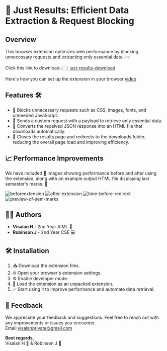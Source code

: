# 🚀 Just Results: Efficient Data Extraction & Request Blocking

## Overview

This browser extension optimizes web performance by blocking unnecessary requests and extracting only essential data.💡✨
<br>
<br>
Click this link to download👉🏻: [just-results-download](https://github.com/Visalan-H/JustResults/archive/refs/heads/main.zip)
<br>
<br>
Here's how you can set up the extension in your browser
[video](https://github.com/user-attachments/assets/5e73c4f3-d7fb-4b76-8e9a-63b31ad49dcf)

## Features 🛠️

- 🚫 Blocks unnecessary requests such as CSS, images, fonts, and unneeded JavaScript.
- 📡 Sends a custom request with a payload to retrieve only essential data.
- 🔄 Converts the received JSON response into an HTML file that downloads automatically.
- 🚀 Closes the results page and redirects to the downloads folder, reducing the overall page load and improving efficiency.

## 📈 Performance Improvements

We have included 📸 images showing performance before and after using the extension, along with an example output HTML file displaying last semester's marks. 🎯

![beforeextension](https://github.com/user-attachments/assets/74fe7541-327a-4472-af4b-ae05eaa15406)
![after-extension](https://github.com/user-attachments/assets/35d35640-7be8-43b2-bf46-1e12492918e4)
![time-before-redirect](https://github.com/user-attachments/assets/5d4763e8-9996-480e-a045-208b19f24f54)
![preview-of-sem-marks](https://github.com/user-attachments/assets/2300852b-5877-4f84-aebe-214b22fa1639)

## 👨‍💻 Authors

- **Visalan H** - 2nd Year AIML 🤖
- **Robinson J** - 2nd Year CSE 💻

## 🛠️ Installation

1. 📥 Download the extension files.
2. 🌐 Open your browser's extension settings.
3. ⚙️ Enable developer mode.
4. 📂 Load the extension as an unpacked extension.
5. ✅ Start using it to improve performance and automate data retrieval.

## 💬 Feedback

We appreciate your feedback and suggestions. Feel free to reach out with any improvements or issues you encounter. 
Email:visalanprivate@gmail.com

**Best regards,**  
Visalan H 🦇 & Robinson J 🚀

